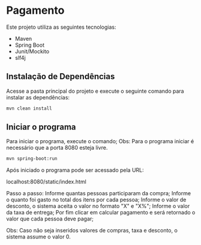 # Pagamento

Este projeto utiliza as seguintes tecnologias:

- Maven
- Spring Boot
- Junit/Mockito
- slf4j

## Instalação de Dependências

Acesse a pasta principal do projeto e execute o seguinte comando para instalar as dependências:

```bash
mvn clean install
```

## Iniciar o programa

Para iniciar o programa, execute o comando;
Obs: Para o programa iniciar é necessário que a porta 8080 esteja livre.

```bash
mvn spring-boot:run
```

Após iniciado o programa pode ser acessado pela URL:

localhost:8080/static/index.html

Passo a passo:
Informe quantas pessoas participaram da compra;
Informe o quanto foi gasto no total dos itens por cada pessoa;
Informe o valor de desconto, o sistema aceita o valor no formato "X" e "X%";
Informe o valor da taxa de entrega;
Por fim clicar em calcular pagamento e será retornado o valor que cada pessoa deve pagar;

Obs: Caso não seja inseridos valores de compras, taxa e desconto, o sistema assume o valor 0.
